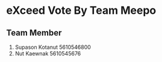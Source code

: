 eXceed Vote By Team Meepo
=========================

Team Member
-----------
1. Supason Kotanut 5610546800
2. Nut Kaewnak 5610545676


